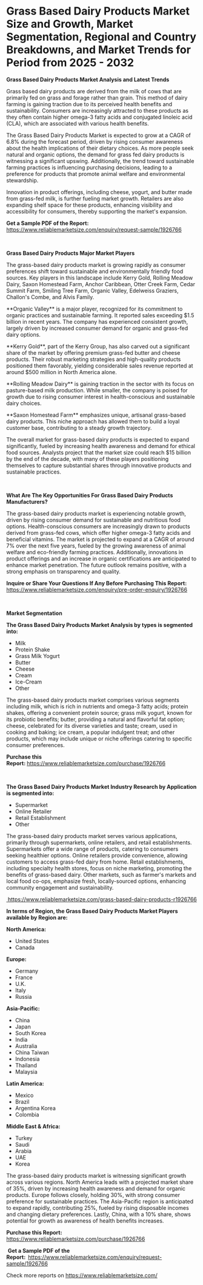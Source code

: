 <p><h1>Grass Based Dairy Products Market Size and Growth, Market Segmentation, Regional and Country Breakdowns, and Market Trends for Period from 2025 -  2032</h1></p><p><strong>Grass Based Dairy Products Market Analysis and Latest Trends</strong></p>
<p><p>Grass based dairy products are derived from the milk of cows that are primarily fed on grass and forage rather than grain. This method of dairy farming is gaining traction due to its perceived health benefits and sustainability. Consumers are increasingly attracted to these products as they often contain higher omega-3 fatty acids and conjugated linoleic acid (CLA), which are associated with various health benefits.</p><p>The Grass Based Dairy Products Market is expected to grow at a CAGR of 6.8% during the forecast period, driven by rising consumer awareness about the health implications of their dietary choices. As more people seek natural and organic options, the demand for grass fed dairy products is witnessing a significant upswing. Additionally, the trend toward sustainable farming practices is influencing purchasing decisions, leading to a preference for products that promote animal welfare and environmental stewardship. </p><p>Innovation in product offerings, including cheese, yogurt, and butter made from grass-fed milk, is further fueling market growth. Retailers are also expanding shelf space for these products, enhancing visibility and accessibility for consumers, thereby supporting the market's expansion.</p></p>
<p><strong>Get a Sample PDF of the Report:&nbsp;</strong> <a href="https://www.reliablemarketsize.com/enquiry/request-sample/1926766?utm_campaign=2526&utm_medium=2&utm_source=Github&utm_content=ia&utm_term=28032025&utm_id=grass-based-dairy-products">https://www.reliablemarketsize.com/enquiry/request-sample/1926766</a></p>
<p>&nbsp;</p>
<p><strong>Grass Based Dairy Products Major Market Players</strong></p>
<p><p>The grass-based dairy products market is growing rapidly as consumer preferences shift toward sustainable and environmentally friendly food sources. Key players in this landscape include Kerry Gold, Rolling Meadow Dairy, Saxon Homestead Farm, Anchor Caribbean, Otter Creek Farm, Cedar Summit Farm, Smiling Tree Farm, Organic Valley, Edelweiss Graziers, Challon's Combe, and Alvis Family.</p><p>**Organic Valley** is a major player, recognized for its commitment to organic practices and sustainable farming. It reported sales exceeding $1.5 billion in recent years. The company has experienced consistent growth, largely driven by increased consumer demand for organic and grass-fed dairy options.</p><p>**Kerry Gold**, part of the Kerry Group, has also carved out a significant share of the market by offering premium grass-fed butter and cheese products. Their robust marketing strategies and high-quality products positioned them favorably, yielding considerable sales revenue reported at around $500 million in North America alone.</p><p>**Rolling Meadow Dairy** is gaining traction in the sector with its focus on pasture-based milk production. While smaller, the company is poised for growth due to rising consumer interest in health-conscious and sustainable dairy choices.</p><p>**Saxon Homestead Farm** emphasizes unique, artisanal grass-based dairy products. This niche approach has allowed them to build a loyal customer base, contributing to a steady growth trajectory.</p><p>The overall market for grass-based dairy products is expected to expand significantly, fueled by increasing health awareness and demand for ethical food sources. Analysts project that the market size could reach $15 billion by the end of the decade, with many of these players positioning themselves to capture substantial shares through innovative products and sustainable practices.</p></p>
<p>&nbsp;</p>
<p><strong>What Are The Key Opportunities For Grass Based Dairy Products Manufacturers?</strong></p>
<p><p>The grass-based dairy products market is experiencing notable growth, driven by rising consumer demand for sustainable and nutritious food options. Health-conscious consumers are increasingly drawn to products derived from grass-fed cows, which offer higher omega-3 fatty acids and beneficial vitamins. The market is projected to expand at a CAGR of around 7% over the next five years, fueled by the growing awareness of animal welfare and eco-friendly farming practices. Additionally, innovations in product offerings and an increase in organic certifications are anticipated to enhance market penetration. The future outlook remains positive, with a strong emphasis on transparency and quality.</p></p>
<p><strong>Inquire or Share Your Questions If Any Before Purchasing This Report:</strong> <a href="https://www.reliablemarketsize.com/enquiry/pre-order-enquiry/1926766?utm_campaign=2526&utm_medium=2&utm_source=Github&utm_content=ia&utm_term=28032025&utm_id=grass-based-dairy-products">https://www.reliablemarketsize.com/enquiry/pre-order-enquiry/1926766</a></p>
<p>&nbsp;</p>
<p><strong>Market Segmentation</strong></p>
<p><strong>The Grass Based Dairy Products Market Analysis by types is segmented into:</strong></p>
<p><ul><li>Milk</li><li>Protein Shake</li><li>Grass Milk Yogurt</li><li>Butter</li><li>Cheese</li><li>Cream</li><li>Ice-Cream</li><li>Other</li></ul></p>
<p><p>The grass-based dairy products market comprises various segments including milk, which is rich in nutrients and omega-3 fatty acids; protein shakes, offering a convenient protein source; grass milk yogurt, known for its probiotic benefits; butter, providing a natural and flavorful fat option; cheese, celebrated for its diverse varieties and taste; cream, used in cooking and baking; ice cream, a popular indulgent treat; and other products, which may include unique or niche offerings catering to specific consumer preferences.</p></p>
<p><strong>Purchase this Report:&nbsp;</strong><a href="https://www.reliablemarketsize.com/purchase/1926766?utm_campaign=2526&utm_medium=2&utm_source=Github&utm_content=ia&utm_term=28032025&utm_id=grass-based-dairy-products">https://www.reliablemarketsize.com/purchase/1926766</a></p>
<p>&nbsp;</p>
<p><strong>The Grass Based Dairy Products Market Industry Research by Application is segmented into:</strong></p>
<p><ul><li>Supermarket</li><li>Online Retailer</li><li>Retail Establishment</li><li>Other</li></ul></p>
<p><p>The grass-based dairy products market serves various applications, primarily through supermarkets, online retailers, and retail establishments. Supermarkets offer a wide range of products, catering to consumers seeking healthier options. Online retailers provide convenience, allowing customers to access grass-fed dairy from home. Retail establishments, including specialty health stores, focus on niche marketing, promoting the benefits of grass-based dairy. Other markets, such as farmer's markets and local food co-ops, emphasize fresh, locally-sourced options, enhancing community engagement and sustainability.</p></p>
<p><a href="https://www.reliablemarketsize.com/grass-based-dairy-products-r1926766?utm_campaign=2526&utm_medium=2&utm_source=Github&utm_content=ia&utm_term=28032025&utm_id=grass-based-dairy-products">&nbsp;https://www.reliablemarketsize.com/grass-based-dairy-products-r1926766</a></p>
<p><strong>In terms of Region, the Grass Based Dairy Products Market Players available by Region are:</strong></p>
<p>
    <p> <strong> North America: </strong>
        <ul>
            <li>United States</li>
            <li>Canada</li>
        </ul>
        </p> 
    <p> <strong> Europe: </strong>
        <ul>
            <li>Germany</li>
            <li>France</li>
            <li>U.K.</li>
            <li>Italy</li>
            <li>Russia</li>
        </ul>
        </p> 
    <p> <strong> Asia-Pacific: </strong>
        <ul>
            <li>China</li>
            <li>Japan</li>
            <li>South Korea</li>
            <li>India</li>
            <li>Australia</li>
            <li>China Taiwan</li>
            <li>Indonesia</li>
            <li>Thailand</li>
            <li>Malaysia</li>
        </ul>
        </p> 
    <p> <strong> Latin America: </strong>
        <ul>
            <li>Mexico</li>
            <li>Brazil</li>
            <li>Argentina Korea</li>
            <li>Colombia</li>
        </ul>
        </p> 
    <p> <strong> Middle East & Africa: </strong>
        <ul>
            <li>Turkey</li>
            <li>Saudi</li>
            <li>Arabia</li>
            <li>UAE</li>
            <li>Korea</li>
        </ul>
    </p>
    </p>
<p><p>The grass-based dairy products market is witnessing significant growth across various regions. North America leads with a projected market share of 35%, driven by increasing health awareness and demand for organic products. Europe follows closely, holding 30%, with strong consumer preference for sustainable practices. The Asia-Pacific region is anticipated to expand rapidly, contributing 25%, fueled by rising disposable incomes and changing dietary preferences. Lastly, China, with a 10% share, shows potential for growth as awareness of health benefits increases.</p></p>
<p><strong>Purchase this Report: </strong><a href="https://www.reliablemarketsize.com/purchase/1926766?utm_campaign=2526&utm_medium=2&utm_source=Github&utm_content=ia&utm_term=28032025&utm_id=grass-based-dairy-products">https://www.reliablemarketsize.com/purchase/1926766</a></p>
<p>&nbsp;<strong>Get a Sample PDF of the Report:&nbsp;&nbsp;</strong><a href="https://www.reliablemarketsize.com/enquiry/request-sample/1926766?utm_campaign=2526&utm_medium=2&utm_source=Github&utm_content=ia&utm_term=28032025&utm_id=grass-based-dairy-products">https://www.reliablemarketsize.com/enquiry/request-sample/1926766</a></p>
<p><strong></strong></p>
<p>Check more reports on <a href="https://www.reliablemarketsize.com/?utm_campaign=2526&utm_medium=2&utm_source=Github&utm_content=ia&utm_term=28032025&utm_id=grass-based-dairy-products">https://www.reliablemarketsize.com/</a></p>